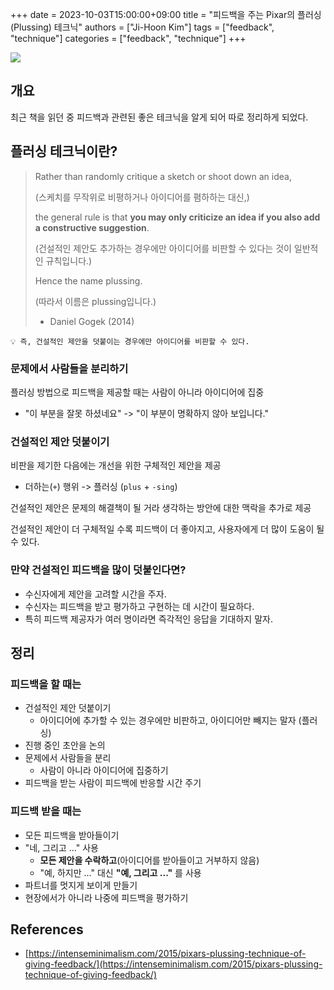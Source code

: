 +++ 
date = 2023-10-03T15:00:00+09:00
title = "피드백을 주는 Pixar의 플러싱(Plussing) 테크닉"
authors = ["Ji-Hoon Kim"]
tags = ["feedback", "technique"]
categories = ["feedback", "technique"]
+++

![](/images/posts/plussing/main.jpg)

## 개요

최근 책을 읽던 중 피드백과 관련된 좋은 테크닉을 알게 되어 따로 정리하게 되었다.

## 플러싱 테크닉이란?

> Rather than randomly critique a sketch or shoot down an idea,
>
> (스케치를 무작위로 비평하거나 아이디어를 폄하하는 대신,)
>
> the general rule is that **you may only criticize an idea if you also add a constructive suggestion**.
>
> (건설적인 제안도 추가하는 경우에만 아이디어를 비판할 수 있다는 것이 일반적인 규칙입니다.)
>
> Hence the name plussing.
>
> (따라서 이름은 plussing입니다.)
>
> - Daniel Gogek (2014)

```text
💡 즉, 건설적인 제안을 덧붙이는 경우에만 아이디어를 비판할 수 있다.
```

### 문제에서 사람들을 분리하기

플러싱 방법으로 피드백을 제공할 때는 사람이 아니라 아이디어에 집중

- "이 부분을 잘못 하셨네요" -> "이 부분이 명확하지 않아 보입니다."

### 건설적인 제안 덧붙이기

비판을 제기한 다음에는 개선을 위한 구체적인 제안을 제공

- 더하는(`+`) 행위 -> 플러싱 (`plus` + `-sing`)

건설적인 제안은 문제의 해결책이 될 거라 생각하는 방안에 대한 맥락을 추가로 제공

건설적인 제안이 더 구체적일 수록 피드백이 더 좋아지고, 사용자에게 더 많이 도움이 될 수 있다.

### 만약 건설적인 피드백을 많이 덧붙인다면?

- 수신자에게 제안을 고려할 시간을 주자.
- 수신자는 피드백을 받고 평가하고 구현하는 데 시간이 필요하다.
- 특히 피드백 제공자가 여러 명이라면 즉각적인 응답을 기대하지 말자.

## 정리

### 피드백을 할 때는

- 건설적인 제안 덧붙이기
  - 아이디어에 추가할 수 있는 경우에만 비판하고, 아이디어만 빼지는 말자 (플러싱)
- 진행 중인 초안을 논의
- 문제에서 사람들을 분리
  - 사람이 아니라 아이디어에 집중하기
- 피드백을 받는 사람이 피드백에 반응할 시간 주기

### 피드백 받을 때는

- 모든 피드백을 받아들이기
- "네, 그리고 ..." 사용
  - **모든 제안을 수락하고**(아이디어를 받아들이고 거부하지 않음)
  - "예, 하지만 ..." 대신 **"예, 그리고 ..."** 를 사용
- 파트너를 멋지게 보이게 만들기
- 현장에서가 아니라 나중에 피드백을 평가하기

## References

- [https://intenseminimalism.com/2015/pixars-plussing-technique-of-giving-feedback/](https://intenseminimalism.com/2015/pixars-plussing-technique-of-giving-feedback/)
